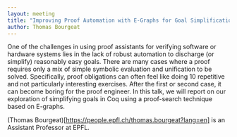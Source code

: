 ```yaml
---
layout: meeting
title: "Improving Proof Automation with E-Graphs for Goal Simplification: Experiments and Challenges"
author: Thomas Bourgeat
---
```


One of the challenges in using proof assistants for verifying software or hardware systems lies in the lack of robust automation to discharge (or simplify) reasonably easy goals. 
There are many cases where a proof requires only a mix of simple symbolic evaluation and unification to be solved. 
Specifically, proof obligations can often feel like doing 10 repetitive and not particularly interesting exercises.
After the first or second case, it can become boring for the proof engineer. 
In this talk, we will report on our exploration of simplifying goals in Coq using a proof-search technique based on E-graphs.

(Thomas Bourgeat)[https://people.epfl.ch/thomas.bourgeat?lang=en] is an Assistant Professor at EPFL.
